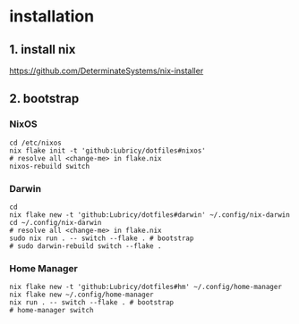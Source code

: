 # installation

## 1. install nix

https://github.com/DeterminateSystems/nix-installer

## 2. bootstrap

### NixOS

```shell
cd /etc/nixos
nix flake init -t 'github:Lubricy/dotfiles#nixos'
# resolve all <change-me> in flake.nix
nixos-rebuild switch
```

### Darwin

```shell
cd
nix flake new -t 'github:Lubricy/dotfiles#darwin' ~/.config/nix-darwin
cd ~/.config/nix-darwin
# resolve all <change-me> in flake.nix
sudo nix run . -- switch --flake . # bootstrap
# sudo darwin-rebuild switch --flake .
```

### Home Manager

```shell
nix flake new -t 'github:Lubricy/dotfiles#hm' ~/.config/home-manager
nix flake new ~/.config/home-manager
nix run . -- switch --flake . # bootstrap
# home-manager switch
```
